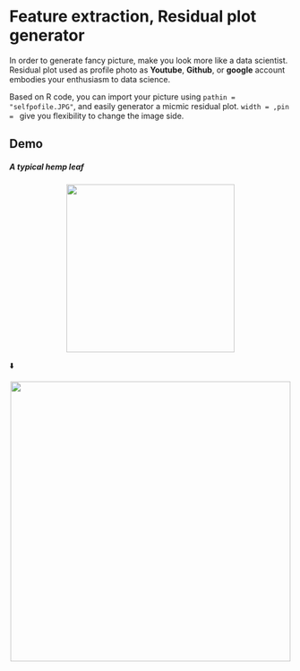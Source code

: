 # Feature extraction, Residual plot generator
In order to generate fancy picture, make you look more like a data scientist. Residual plot used as profile photo as **Youtube**, **Github**, or **google** account embodies your enthusiasm to data science. 

Based on R code, you can import your picture using `pathin = "selfpofile.JPG"`, and easily generator a micmic residual plot. `width = ,pin = ` give you flexibility to change the image side.

## Demo
##### A typical hemp leaf
<p align="center">
<img src="https://github.com/supermonk00/Curfew-project/blob/master/Image%20to%20residual%20plot%20generator/hempleaf.jpg" width="300">
</p>


:arrow_down:                      

<p align="center">
<img src="https://github.com/supermonk00/Curfew-project/blob/master/Image%20to%20residual%20plot%20generator/trans.hempleaf.jpeg" width="500">
</p>
